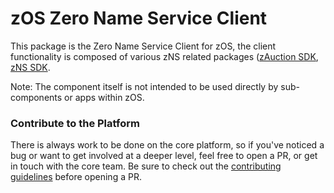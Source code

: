# zOS Zero Name Service Client

This package is the Zero Name Service Client for zOS, the client functionality is composed of various zNS related packages ([zAuction SDK](https://github.com/zer0-os/zAuction-SDK), [zNS SDK](https://github.com/zer0-os/zNS-sdk).

Note: The component itself is not intended to be used directly by sub-components or apps within zOS.

### Contribute to the Platform
There is always work to be done on the core platform, so if you've noticed a bug or want to get involved at a deeper level, feel free to open a PR, or get in touch with the core team. Be sure to check out the [contributing guidelines](CONTRIBUTING.md) before opening a PR.
